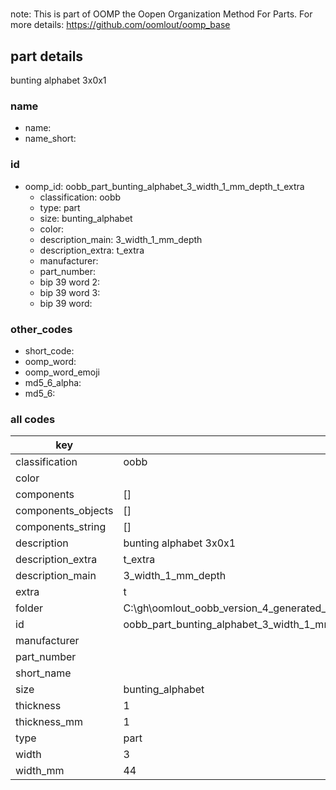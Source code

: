 #   

note: This is part of OOMP the Oopen Organization Method For Parts. For more details: https://github.com/oomlout/oomp_base

##  part details



bunting alphabet 3x0x1

### name
* name: 
* name_short: 
### id
* oomp_id: oobb_part_bunting_alphabet_3_width_1_mm_depth_t_extra
  * classification: oobb
  * type: part
  * size: bunting_alphabet
  * color: 
  * description_main: 3_width_1_mm_depth
  * description_extra: t_extra
  * manufacturer: 
  * part_number: 
  * bip 39 word 2: 
  * bip 39 word 3: 
  * bip 39 word: 

### other_codes
* short_code: 
* oomp_word: 
* oomp_word_emoji 
* md5_6_alpha: 
* md5_6: 









### all codes 
| key | value |  
| --- | --- |  
| classification | oobb |  
| color |  |  
| components | [] |  
| components_objects | [] |  
| components_string | [] |  
| description | bunting alphabet 3x0x1 |  
| description_extra | t_extra |  
| description_main | 3_width_1_mm_depth |  
| extra | t |  
| folder | C:\gh\oomlout_oobb_version_4_generated_parts\things\oobb_part_bunting_alphabet_3_width_1_mm_depth_t_extra |  
| id | oobb_part_bunting_alphabet_3_width_1_mm_depth_t_extra |  
| manufacturer |  |  
| part_number |  |  
| short_name |  |  
| size | bunting_alphabet |  
| thickness | 1 |  
| thickness_mm | 1 |  
| type | part |  
| width | 3 |  
| width_mm | 44 |  
